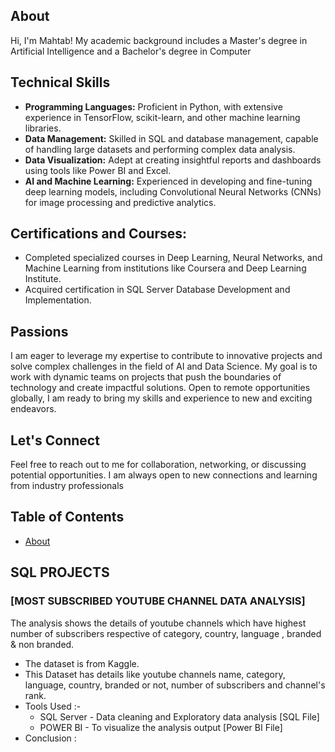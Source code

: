 ## About
Hi, I'm Mahtab! My academic background includes a Master's degree in Artificial Intelligence and a Bachelor's degree in Computer 

## Technical Skills
- **Programming Languages:** Proficient in Python, with extensive experience in TensorFlow, scikit-learn, and other machine learning libraries.
- **Data Management:** Skilled in SQL and database management, capable of handling large datasets and performing complex data analysis.
- **Data Visualization:** Adept at creating insightful reports and dashboards using tools like Power BI and Excel.
- **AI and Machine Learning:** Experienced in developing and fine-tuning deep learning models, including Convolutional Neural Networks (CNNs) for image processing and predictive analytics.

## Certifications and Courses:
- Completed specialized courses in Deep Learning, Neural Networks, and Machine Learning from institutions like Coursera and Deep Learning Institute.
- Acquired certification in SQL Server Database Development and Implementation.

## Passions
I am eager to leverage my expertise to contribute to innovative projects and solve complex challenges in the field of AI and Data Science. My goal is to work with dynamic teams on projects that push the boundaries of technology and create impactful solutions. Open to remote opportunities globally, I am ready to bring my skills and experience to new and exciting endeavors.

## Let's Connect
Feel free to reach out to me for collaboration, networking, or discussing potential opportunities. I am always open to new connections and learning from industry professionals

## Table of Contents
* [About](https://github.com/users/Mahtab-javidi88/projects/1)

## SQL PROJECTS
                                
### [MOST SUBSCRIBED YOUTUBE CHANNEL DATA ANALYSIS]
 The analysis shows the details of youtube channels which have highest number of subscribers respective of category, country, language , branded & non branded.
   * The dataset is from Kaggle.
   * This Dataset has details like youtube channels name, category, language, country, branded or not, number of subscribers and channel's rank. 
   * Tools Used :- 
        * SQL Server - Data cleaning and Exploratory data analysis [SQL File]
        * POWER BI - To visualize the analysis output [Power BI File]        
   * Conclusion :

            
   
   
